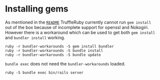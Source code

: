 # Installing gems

As mentioned in the 
[`README`](https://github.com/graalvm/truffleruby/tree/truffle-head/README.md) 
TruffleRuby currently cannot run `gem install` out of the box because of incomplete
support for openssl and Nokogiri. However there is a workaround which can be used
to get both `gem install` and `bundler install` working.
 
    ruby -r bundler-workarounds -S gem install bundler
    ruby -r bundler-workarounds -S bundle install
    ruby -r bundler-workarounds -S bundle update
    
`bundle exec` does not need the `bundler-workarounds` loaded. 
    
    ruby -S bundle exec bin/rails server
